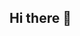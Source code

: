 ## Hi there 👋

<!--
I'm ✨ _CodeVamp237_ ✨ 
I'm a second year undergrad student. Welcome to my Github!

- 🔭 Some of my current interests are:
      Data Structures and Algorithms
      Competitive programming
      AI for sustainability and health
      Game Development

- 💬 Ask me about:
      Java and Python programming 
      Web frameworks
      
- 📫 How to reach me: 
      Through my email
      
- ⚡ Fun fact: 
      I love to sing, doesn't matter if I.m happy or sad :)
-->
